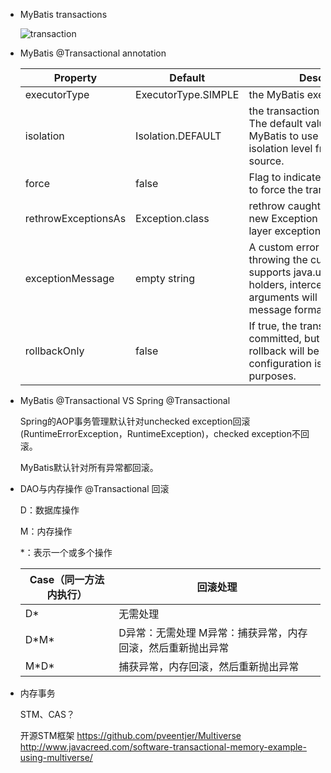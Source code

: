 - MyBatis transactions
  
  ![transaction](http://docs.spring.io/spring/docs/current/spring-framework-reference/html/images/tx.png)
  
- MyBatis @Transactional annotation
  
  Property            | Default             | Description                              |
   ------------------- | ------------------- | ---------------------------------------- |
   executorType        | ExecutorType.SIMPLE | the MyBatis executor type                |
   isolation           | Isolation.DEFAULT   | the transaction isolation level. The default value will cause MyBatis to use the default isolation level from the data source. |
   force               | false               | Flag to indicate that MyBatis has to force the transaction commit() |
   rethrowExceptionsAs | Exception.class     | rethrow caught exceptions as new Exception (maybe a proper layer exception) |
   exceptionMessage    | empty string        | A custom error message when throwing the custom exception; it supports java.util.Formatter place holders, intercepted method arguments will be used as message format arguments. |
   rollbackOnly        | false               | If true, the transaction will never committed, but rather the rollback will be forced. That configuration is useful for testing purposes. |
  
- MyBatis @Transactional VS Spring @Transactional 
  
  Spring的AOP事务管理默认针对unchecked exception回滚(RuntimeErrorException，RuntimeException)，checked exception不回滚。
  
  MyBatis默认针对所有异常都回滚。
  
- DAO与内存操作 @Transactional 回滚
  
  D：数据库操作
  
  M：内存操作
  
  *：表示一个或多个操作
  
   Case（同一方法内执行） | 回滚处理                             |
   ------------- | -------------------------------- |
   D\*           | 无需处理                             |
   D\*M\*        | D异常：无需处理  M异常：捕获异常，内存回滚，然后重新抛出异常 |
   M\*D\*        | 捕获异常，内存回滚，然后重新抛出异常               |
  
- 内存事务
  
  STM、CAS？

  开源STM框架
  https://github.com/pveentjer/Multiverse
  http://www.javacreed.com/software-transactional-memory-example-using-multiverse/